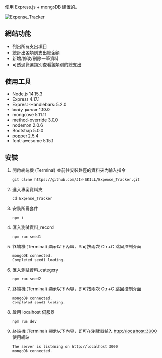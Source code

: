 #
使用 Express.js + mongoDB 建置的。

![Expense_Tracker]()

## 網站功能
+ 列出所有支出項目
+ 統計出各類別支出總金額
+ 新增/修改/刪除一筆資料
+ 可透過篩選類別查看該類別的總支出


## 使用工具
+ Node.js 14.15.3
+ Express 4.17.1
+ Express-Handlebars: 5.2.0
+ body-parser 1.19.0
+ mongoose 5.11.11
+ method-override 3.0.0
+ nodemon 2.0.6
+ Bootstrap 5.0.0
+ popper 2.5.4
+ font-awesome 5.15.1

## 安裝
1. 開啟終端機 (Terminal) 並前往安裝路徑的資料夾內輸入指令
    ```
    git clone https://github.com/JIN-SKILL/Expense_Tracker.git
    ```
2. 進入專案資料夾
    ```
    cd Expense_Tracker
    ```
3. 安裝所需套件
	```
    npm i
    ```
4. 匯入測試資料_record
	```
    npm run seed1
    ```
5. 終端機 (Terminal) 顯示以下內容，即可按兩次 Ctrl+C 跳回控制介面
	```
    mongoDB connected.
    Completed seed1 loading.
    ```
6. 匯入測試資料_category
	```
    npm run seed2
    ```
7. 終端機 (Terminal) 顯示以下內容，即可按兩次 Ctrl+C 跳回控制介面
	```
    mongoDB connected.
    Completed seed2 loading.
    ```
8. 啟用 localhost 伺服器
	```
    npm run dev
    ```
9. 終端機 (Terminal) 顯示以下內容，即可在瀏覽器輸入 [http://localhost:3000](http://localhost:3000) 使用網站
	```
    The server is listening on http://localhost:3000
    mongoDB connected.
    ```
